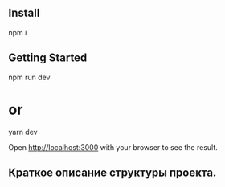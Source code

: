 ## Install
npm i

## Getting Started
npm run dev
# or
yarn dev

Open [http://localhost:3000](http://localhost:3000) with your browser to see the result.


## Краткое описание структуры проекта.
